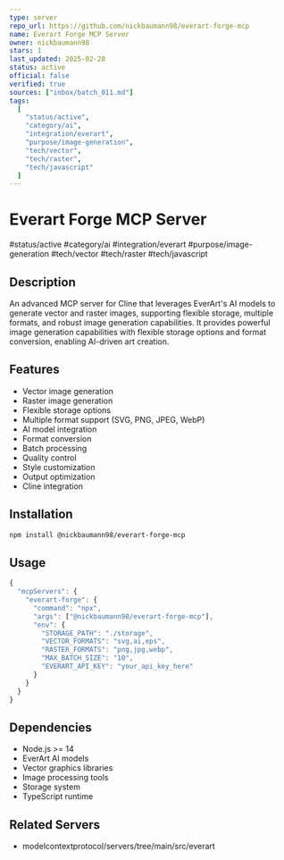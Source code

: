```yaml
---
type: server
repo_url: https://github.com/nickbaumann98/everart-forge-mcp
name: Everart Forge MCP Server
owner: nickbaumann98
stars: 1
last_updated: 2025-02-28
status: active
official: false
verified: true
sources: ["inbox/batch_011.md"]
tags:
  [
    "status/active",
    "category/ai",
    "integration/everart",
    "purpose/image-generation",
    "tech/vector",
    "tech/raster",
    "tech/javascript"
  ]
---
```


# Everart Forge MCP Server

#status/active #category/ai #integration/everart #purpose/image-generation #tech/vector #tech/raster #tech/javascript

## Description

An advanced MCP server for Cline that leverages EverArt's AI models to generate vector and raster images, supporting flexible storage, multiple formats, and robust image generation capabilities. It provides powerful image generation capabilities with flexible storage options and format conversion, enabling AI-driven art creation.

## Features

- Vector image generation
- Raster image generation
- Flexible storage options
- Multiple format support (SVG, PNG, JPEG, WebP)
- AI model integration
- Format conversion
- Batch processing
- Quality control
- Style customization
- Output optimization
- Cline integration

## Installation

```bash
npm install @nickbaumann98/everart-forge-mcp
```

## Usage

```javascript
{
  "mcpServers": {
    "everart-forge": {
      "command": "npx",
      "args": ["@nickbaumann98/everart-forge-mcp"],
      "env": {
        "STORAGE_PATH": "./storage",
        "VECTOR_FORMATS": "svg,ai,eps",
        "RASTER_FORMATS": "png,jpg,webp",
        "MAX_BATCH_SIZE": "10",
        "EVERART_API_KEY": "your_api_key_here"
      }
    }
  }
}
```

## Dependencies

- Node.js >= 14
- EverArt AI models
- Vector graphics libraries
- Image processing tools
- Storage system
- TypeScript runtime

## Related Servers

- modelcontextprotocol/servers/tree/main/src/everart